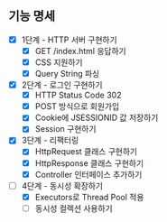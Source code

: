 ## 기능 명세

- [X] 1단계 - HTTP 서버 구현하기
  - [x] GET /index.html 응답하기
  - [X] CSS 지원하기
  - [X] Query String 파싱
- [X] 2단계 - 로그인 구현하기
  - [X] HTTP Status Code 302
  - [X] POST 방식으로 회원가입
  - [X] Cookie에 JSESSIONID 값 저장하기
  - [X] Session 구현하기
- [X] 3단계 - 리팩터링
  - [X] HttpRequest 클래스 구현하기
  - [X] HttpResponse 클래스 구현하기
  - [X] Controller 인터페이스 추가하기
- [ ] 4단계 - 동시성 확장하기
  - [X] Executors로 Thread Pool 적용
  - [ ] 동시성 컬렉션 사용하기